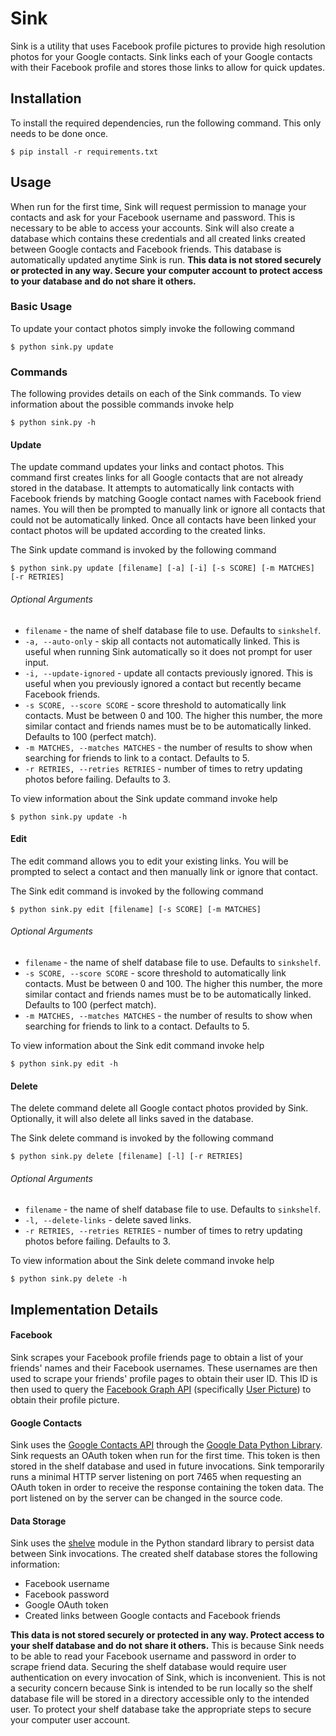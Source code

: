 # Sink

Sink is a utility that uses Facebook profile pictures to provide high resolution photos for your Google contacts. Sink links each of your Google contacts with their Facebook profile and stores those links to allow for quick updates.

## Installation

To install the required dependencies, run the following command.  This only needs to be done once.

    $ pip install -r requirements.txt

## Usage

When run for the first time, Sink will request permission to manage your contacts and ask for your Facebook username and password.  This is necessary to be able to access your accounts.  Sink will also create a database which contains these credentials and all created links created between Google contacts and Facebook friends.  This database is automatically updated anytime Sink is run.  **This data is not stored securely or protected in any way.  Secure your computer account to protect access to your database and do not share it others.**

### Basic Usage

To update your contact photos simply invoke the following command

    $ python sink.py update

### Commands

The following provides details on each of the Sink commands.  To view information about the possible commands invoke help

    $ python sink.py -h

#### Update

The update command updates your links and contact photos.  This command first creates links for all Google contacts that are not already stored in the database.  It attempts to automatically link contacts with Facebook friends by matching Google contact names with Facebook friend names.  You will then be prompted to manually link or ignore all contacts that could not be automatically linked.  Once all contacts have been linked your contact photos will be updated according to the created links.

The Sink update command is invoked by the following command

    $ python sink.py update [filename] [-a] [-i] [-s SCORE] [-m MATCHES] [-r RETRIES]

###### Optional Arguments

* `filename` - the name of shelf database file to use.  Defaults to `sinkshelf`.
* `-a, --auto-only` - skip all contacts not automatically linked.  This is useful when running Sink automatically so it does not prompt for user input.
* `-i, --update-ignored` - update all contacts previously ignored.  This is useful when you previously ignored a contact but recently became Facebook friends.
* `-s SCORE, --score SCORE` - score threshold to automatically link contacts.  Must be between 0 and 100.  The higher this number, the more similar contact and friends names must be to be automatically linked.  Defaults to 100 (perfect match).
* `-m MATCHES, --matches MATCHES` - the number of results to show when searching for friends to link to a contact.  Defaults to 5.
* `-r RETRIES, --retries RETRIES` - number of times to retry updating photos before failing.  Defaults to 3.

To view information about the Sink update command invoke help

    $ python sink.py update -h

#### Edit

The edit command allows you to edit your existing links.  You will be prompted to select a contact and then manually link or ignore that contact.

The Sink edit command is invoked by the following command

    $ python sink.py edit [filename] [-s SCORE] [-m MATCHES]

###### Optional Arguments

* `filename` - the name of shelf database file to use.  Defaults to `sinkshelf`.
* `-s SCORE, --score SCORE` - score threshold to automatically link contacts.  Must be between 0 and 100.  The higher this number, the more similar contact and friends names must be to be automatically linked.  Defaults to 100 (perfect match).
* `-m MATCHES, --matches MATCHES` - the number of results to show when searching for friends to link to a contact.  Defaults to 5.

To view information about the Sink edit command invoke help

    $ python sink.py edit -h

#### Delete

The delete command delete all Google contact photos provided by Sink.  Optionally, it will also delete all links saved in the database.

The Sink delete command is invoked by the following command

    $ python sink.py delete [filename] [-l] [-r RETRIES]

###### Optional Arguments

* `filename` - the name of shelf database file to use.  Defaults to `sinkshelf`.
* `-l, --delete-links` - delete saved links.
* `-r RETRIES, --retries RETRIES` - number of times to retry updating photos before failing.  Defaults to 3.

To view information about the Sink delete command invoke help

    $ python sink.py delete -h

## Implementation Details

#### Facebook

Sink scrapes your Facebook profile friends page to obtain a list of your friends' names and their Facebook usernames.  These usernames are then used to scrape your friends' profile pages to obtain their user ID.  This ID is then used to query the [Facebook Graph API](https://developers.facebook.com/docs/graph-api) (specifically [User Picture](https://developers.facebook.com/docs/graph-api/reference/user/picture)) to obtain their profile picture.

#### Google Contacts

Sink uses the [Google Contacts API](https://developers.google.com/google-apps/contacts) through the [Google Data Python Library](https://github.com/google/gdata-python-client).  Sink requests an OAuth token when run for the first time.  This token is then stored in the shelf database and used in future invocations.  Sink temporarily runs a minimal HTTP server listening on port 7465 when requesting an OAuth token in order to receive the response containing the token data.  The port listened on by the server can be changed in the source code.

#### Data Storage

Sink uses the [shelve](https://docs.python.org/library/shelve.html) module in the Python standard library to persist data between Sink invocations.  The created shelf database stores the following information:

* Facebook username
* Facebook password
* Google OAuth token
* Created links between Google contacts and Facebook friends

**This data is not stored securely or protected in any way.  Protect access to your shelf database and do not share it others.** This is because Sink needs to be able to read your Facebook username and password in order to scrape friend data.  Securing the shelf database would require user authentication on every invocation of Sink, which is inconvenient.  This is not a security concern because Sink is intended to be run locally so the shelf database file will be stored in a directory accessible only to the intended user.  To protect your shelf database take the appropriate steps to secure your computer user account.
